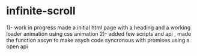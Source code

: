 # infinite-scroll
1)- work in progress made a initial html page with a heading and a working loader animation using css animation 
2)- added few scripts and api , made the function ascyn to make asych code syncronous with promises using a open api
